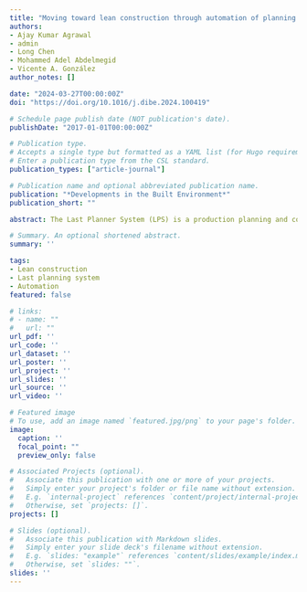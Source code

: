```yaml
---
title: "Moving toward lean construction through automation of planning and control in last planner system: A systematic literature review"
authors:
- Ajay Kumar Agrawal
- admin
- Long Chen
- Mohammed Adel Abdelmegid
- Vicente A. González 
author_notes: []

date: "2024-03-27T00:00:00Z"
doi: "https://doi.org/10.1016/j.dibe.2024.100419"

# Schedule page publish date (NOT publication's date).
publishDate: "2017-01-01T00:00:00Z"

# Publication type.
# Accepts a single type but formatted as a YAML list (for Hugo requirements).
# Enter a publication type from the CSL standard.
publication_types: ["article-journal"]

# Publication name and optional abbreviated publication name.
publication: "*Developments in the Built Environment*"
publication_short: ""

abstract: The Last Planner System (LPS) is a production planning and control system based on Lean Construction (LC) principles. Effectively implementing the LPS in the construction industry remains challenging, impeding the realization of LC principles. Automation of planning and control in the LPS has gained attention to address this challenge. However, research exploring the state-of-the-art of such automation and its impacts on realizing LC principles is still lacking. Therefore, this study performed a systematic literature review of 112 relevant studies, identifying 50 functionalities and associated benefits of automation across six LPS stages, with the lookahead planning stage having the maximum functionalities. Analyzing their interactions with LC principles revealed that automated planning and control in the LPS can support achieving ten LC principles. Future research directions are suggested in areas such as constraint management, knowledge reuse, dynamic replanning, and construction workforce training.

# Summary. An optional shortened abstract.
summary: ''

tags:
- Lean construction
- Last planning system
- Automation
featured: false

# links:
# - name: ""
#   url: ""
url_pdf: ''
url_code: ''
url_dataset: ''
url_poster: ''
url_project: ''
url_slides: ''
url_source: ''
url_video: ''

# Featured image
# To use, add an image named `featured.jpg/png` to your page's folder. 
image:
  caption: ''
  focal_point: ""
  preview_only: false

# Associated Projects (optional).
#   Associate this publication with one or more of your projects.
#   Simply enter your project's folder or file name without extension.
#   E.g. `internal-project` references `content/project/internal-project/index.md`.
#   Otherwise, set `projects: []`.
projects: []

# Slides (optional).
#   Associate this publication with Markdown slides.
#   Simply enter your slide deck's filename without extension.
#   E.g. `slides: "example"` references `content/slides/example/index.md`.
#   Otherwise, set `slides: ""`.
slides: ''
---
```


